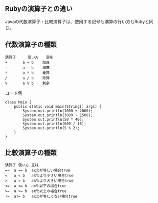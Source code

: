 ## Rubyの演算子との違い  
Javaの代数演算子・比較演算子は、使用する記号も演算の行い方もRubyと同じ。  
## 代数演算子の種類  
```
演算子　　  使い方　　意味
+	    a + b    加算
-	    a - b    減算
*	    a * b    乗算
/	    a / b    除算
%	    a % b    剰余
```
コード例  
```
class Main {
    public static void main(String[] args) {
        System.out.println(1000 + 2000);
        System.out.println(3000 - 1500);
        System.out.println(50 * 40);
        System.out.println(600 / 15);
        System.out.println(5 % 2);
    }
}
```
## 比較演算子の種類  
```
演算子	使い方	意味
==	a == b	aとbが等しい場合true
<	a < b	aがbより小さい場合true
>	a > b	aがbより大きい場合true
<=	a <= b	aがb以下の場合true
>=	a >= b	aがb以上の場合true
!=	a!= b	aとbが等しくない場合true
```

